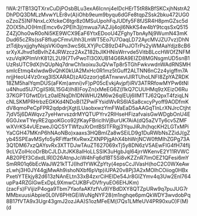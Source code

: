 !WA:2!TB13QTXrxCuDjPOsbBLu3exA6Icnnj4eIDcHErT5tR8kBfSKCxjhNstrA2DhPDQ3DMLzMvwYLEr8v(A)iOhb9eum9byqu6dGFe8tqpZSsk2bku472UG0oZzoZ5)NFNnxLcXfckeC6tgr8z0MSuUpohFqJUDfy5F8fJSR4H8pmGZsc5dZO(X5hJO(Hm(Emcv6v2PElh3j(mwua7iAZJij4ojl6NkKS4w4bY9tcqsSxQ515Z4ZjOho0wR0oNi5KE9WCX9EaF6YtxEDooU4ZFghyTbnAyNj9WumN43mKDud65cZRs(ssF8fIupCFmvUhh3LmWT5Eo7U7OaqLD72AycMVJZU7vz)DhNztTdjbyxjjghyNsjsVKi0qm3wcS6LXYjPcCB9zD4PuJOTrPs2yWMAaYdjz8cB6srXyXJhvd1dBvIhZ4JRWzcz2AxZ182bJIKHNisWrrvde5VitbBLccHWOfZNFMvzuVqIKPImVrK812L2U9(7TvPwoTl3OXUB14G6RA9EIZD8MGNsgmUD5snB1UzRsUTC9dX(hQUpNq7drwCh1xoixu3uQVwTp8r5TGhFwkvwdnWAdRNSMHsmIcEtmq4xlwdwBvQhK0kUA2MxHc0R1mz5tGuff2ALTNN6nC2z4yigffm7AnrjjHeoU4Vz0rxg3ISXARAD)zAlGzzor)q6ATnwwvIJlRTUhoLNFI8ZpYAZRDK18ZM5halYqmDUS(aFKm)amni)vF)pP05cEvkjAvjpf)iRV3ATRRfowMYPw6tNlu4Nhud5IJ7CgiISI6L15G4)lh8)FoyZn(xMeEG6Z(l1kQ7CUUHMq9zXEizO6Ru37KGPTGfwtD)rLz0aIENqDh1DNWHU2M6w26qlEUj6llMTTJ62QpxT4fziqLNcNLSKMPRHrbzEGKKd4NDoB(1ZPwlFYsidWvRS6IASa8cxcyPyoff9AODfmKdV8qmoPeCpFPR2qdpdrjXgt(LUaobxwzYmFWaEaD5aAAGqTInLrXNJrcCtjht7jdV5j6DAWqvz7yeHwrvszdrMYQTUPYrv2RlHseHFizafvaisGwWDgbOnU4E6G0JxwTYeyRE2qpoKGco92jfKayFBricIhVjBurUK7AiA(dQ5aZVTy6cv5ZMFwXVrKS4vUEzweJ)QC5YTWfzuXrDntBSlTFRgj3YquJiRJh(hqcKH2LGTxMPiYaCGH47MKnP6hNAoNBo)xaaxs3HQBmIZa8wSEiLD9g1DuRWbNsZZidJ(gZyb45SPEavMSyfo5yRFiffarfKvRwxZXNPPjgAhX4bhWrjNCW0ftMlhZGPg73A3Q1DM67xzQAYsvRx3XTTDJwTAuZT627069xTj5y8DN6zV5AEwFIG4fH74fIj9cLVZoIHcoDrBbCJLDJtJKK8aIHoLLSSIK3uHgbJqI64jrrWKenvE2Y11RVWCAB20PEf3CdxdLIR)D26AtnpJciW4hFq6d1BT5Si8vKZZnR7ImOEZ1QFesi6mYSmRR01q6bEcWaJW21kTTJ(Ihd1YWKZpYty(4epsCcJlVasH(hoC2C0WXeAwzLwhj3H0JY44gjMwAh9ishoNXbf6pVtp)iUPA20v8Pj3A2xMOlhCOiiog0HBxPxetiYTEkjy82d613zNAnELtn33xB4zxrCiHEIDe54Jr8GlZYmv4q3Uw2Enl764upPa4RZGlGwExDpL9XmwCUKBFvDVfryuEO6EHJKm)(zacFs)FVijizP4oga9Tbm7YaofaAKfzfVu9)YBdDXY8QTZpURw9q7puJUG7rMMbxuusiAbpie0L0lV6PHtGEiWuNgNYF28(m1nghqe6pmQkWDY3wvdobPq8B17fVTA9x3Ugr43gmJ2ozJAA)S1ozMFeEM(l7Qs1LMfeUV4PR90xuO)F(M)(d